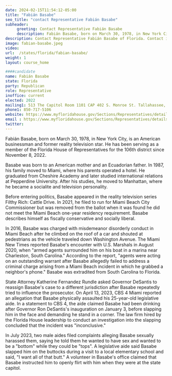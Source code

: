 ```yaml
---
date: 2024-02-15T11:54:12-05:00
title: "Fabián Basabe"
seo_title: "contact Representative Fabián Basabe"
subheader:
     greeting: Contact Representative Fabián Basabe
     description: Fabián Basabe, born on March 30, 1978, in New York City, is an American businessman and former reality television star. He has been serving as a member of the Florida House of Representatives for the 106th district since November 8, 2022.
description: Contact Representative Fabián Basabe of Florida. Contact information for Fabián Basabe includes email address, phone number, and mailing address.
image: fabian-basabe.jpeg
video:
url:  /states/florida/fabian-basabe/
weight: 1
layout: course_home

####candidate
name: Fabián Basabe
state: Florida
party: Republican
role: Representative
inoffice: current
elected: 2022
mailing1: 513 The Capitol Room 1101 CAP 402 S. Monroe St. Tallahassee, FL 32399-1300
phone1: 850-717-5106
website: https://www.myfloridahouse.gov/Sections/Representatives/details.aspx?MemberId=4900&LegislativeTermId=90/
email : https://www.myfloridahouse.gov/Sections/Representatives/details.aspx?MemberId=4900&LegislativeTermId=90/
twitter:
---
```


Fabián Basabe, born on March 30, 1978, in New York City, is an American businessman and former reality television star. He has been serving as a member of the Florida House of Representatives for the 106th district since November 8, 2022.

Basabe was born to an American mother and an Ecuadorian father. In 1987, his family moved to Miami, where his parents operated a hotel. He graduated from Cheshire Academy and later studied international relations at Pepperdine University. After his studies, he moved to Manhattan, where he became a socialite and television personality.

Before entering politics, Basabe appeared in the reality television series Filthy Rich: Cattle Drive. In 2021, he filed to run for Miami Beach City Commissioner but was removed from the ballot when it was found he did not meet the Miami Beach one-year residency requirement. Basabe describes himself as fiscally conservative and socially liberal.

In 2016, Basabe was charged with misdemeanor disorderly conduct in Miami Beach after he climbed on the roof of a car and shouted at pedestrians as the vehicle traveled down Washington Avenue. The Miami New Times reported Basabe's encounter with U.S. Marshals in August 2020, when "armed agents surrounded him on his boat in a marina near Charleston, South Carolina." According to the report, "agents were acting on an outstanding warrant after Basabe allegedly failed to address a criminal charge arising from a Miami Beach incident in which he grabbed a neighbor's phone." Basabe was extradited from South Carolina to Florida.

State Attorney Katherine Fernandez Rundle asked Governor DeSantis to reassign Basabe's case to a different jurisdiction after Basabe repeatedly tried to influence the prosecutor. On April 13, 2023, CBS 4 Miami reported an allegation that Basabe physically assaulted his 25-year-old legislative aide. In a statement to CBS 4, the aide claimed Basabe had been drinking after Governor Ron DeSantis's inauguration on January 3, before slapping him in the face and demanding he stand in a corner. The law firm hired by the Florida House leadership to conduct an investigation into the slapping concluded that the incident was "inconclusive."

In July 2023, two male aides filed complaints alleging Basabe sexually harassed them, saying he told them he wanted to have sex and wanted to be a "bottom" while they could be "tops". A legislative aide said Basabe slapped him on the buttocks during a visit to a local elementary school and said, "I want all of that butt." A volunteer in Basabe's office claimed that Basabe instructed him to openly flirt with him when they were at the state capitol.
